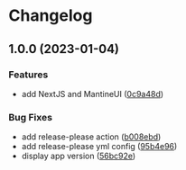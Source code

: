 # Changelog

## 1.0.0 (2023-01-04)


### Features

* add NextJS and MantineUI ([0c9a48d](https://github.com/Comi9/finlance-tools/commit/0c9a48dfff3223beabfd67cdeb38131b067d7fd6))


### Bug Fixes

* add release-please action ([b008ebd](https://github.com/Comi9/finlance-tools/commit/b008ebde0be0ad1692a2cee41c94d614f8b274b1))
* add release-please yml config ([95b4e96](https://github.com/Comi9/finlance-tools/commit/95b4e965c4470ebce9c96d2d0c4821ba14dc344c))
* display app version ([56bc92e](https://github.com/Comi9/finlance-tools/commit/56bc92e05ebca7c75be04dfecfa8160116a875d9))

